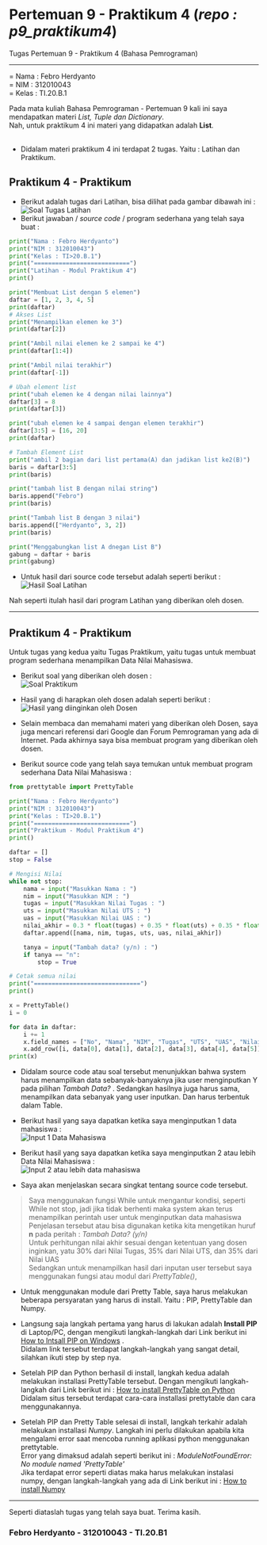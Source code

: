 # Pertemuan 9 - Praktikum 4 (*repo : p9_praktikum4*)
Tugas Pertemuan 9 - Praktikum 4 (Bahasa Pemrograman)
<hr>

= Nama  : Febro Herdyanto<br>
= NIM   : 312010043<br>
= Kelas : TI.20.B.1<br>

Pada mata kuliah Bahasa Pemrograman - Pertemuan 9 kali ini saya mendapatkan materi *List, Tuple dan Dictionary*.<br>
Nah, untuk praktikum 4 ini materi yang didapatkan adalah **List**.<br>
<br>
* Didalam materi praktikum 4 ini terdapat 2 tugas. Yaitu : Latihan dan Praktikum.<br>

## Praktikum 4 - Praktikum

* Berikut adalah tugas dari Latihan, bisa dilihat pada gambar dibawah ini :<br>
![Soal Tugas Latihan](pict/soal_latihan.PNG)<br>
* Berikut jawaban / *source code* / program sederhana yang telah saya buat :
``` python
print("Nama : Febro Herdyanto")
print("NIM : 312010043")
print("Kelas : TI>20.B.1")
print("===========================")
print("Latihan - Modul Praktikum 4")
print()

print("Membuat List dengan 5 elemen")
daftar = [1, 2, 3, 4, 5]
print(daftar)
# Akses List
print("Menampilkan elemen ke 3")
print(daftar[2])

print("Ambil nilai elemen ke 2 sampai ke 4")
print(daftar[1:4])

print("Ambil nilai terakhir")
print(daftar[-1])

# Ubah element list
print("ubah elemen ke 4 dengan nilai lainnya")
daftar[3] = 8
print(daftar[3])

print("ubah elemen ke 4 sampai dengan elemen terakhir")
daftar[3:5] = [16, 20]
print(daftar)

# Tambah Element List
print("ambil 2 bagian dari list pertama(A) dan jadikan list ke2(B)")
baris = daftar[3:5]
print(baris)

print("tambah list B dengan nilai string")
baris.append("Febro")
print(baris)

print("Tambah list B dengan 3 nilai")
baris.append(["Herdyanto", 3, 2])
print(baris)

print("Menggabungkan list A dnegan List B")
gabung = daftar + baris
print(gabung)
```

* Untuk hasil dari source code tersebut adalah seperti berikut : <br>
![Hasil Soal Latihan](pict/hasil_latihan.PNG)<br>

Nah seperti itulah hasil dari program Latihan yang diberikan oleh dosen.<br>
<hr>

## Praktikum 4 - Praktikum

Untuk tugas yang kedua yaitu Tugas Praktikum, yaitu tugas untuk membuat program sederhana menampilkan Data Nilai Mahasiswa.<br>
* Berikut soal yang diberikan oleh dosen :<br>
![Soal Praktikum](pict/soal_praktikum.PNG)<br>

* Hasil yang di harapkan oleh dosen adalah seperti berikut :<br>
![Hasil yang diinginkan oleh Dosen](pict/soal_praktikum_2.PNG)<br>

* Selain membaca dan memahami materi yang diberikan oleh Dosen, saya juga mencari referensi dari Google dan Forum Pemrograman yang ada di Internet. Pada akhirnya saya bisa membuat program yang diberikan oleh dosen.

* Berikut source code yang telah saya temukan untuk membuat program sederhana Data Nilai Mahasiswa :<br>
``` python
from prettytable import PrettyTable

print("Nama : Febro Herdyanto")
print("NIM : 312010043")
print("Kelas : TI>20.B.1")
print("===========================")
print("Praktikum - Modul Praktikum 4")
print()

daftar = []
stop = False

# Mengisi Nilai
while not stop:
    nama = input("Masukkan Nama : ")
    nim = input("Masukkan NIM : ")
    tugas = input("Masukkan Nilai Tugas : ")
    uts = input("Masukkan Nilai UTS : ")
    uas = input("Masukkan Nilai UAS : ")
    nilai_akhir = 0.3 * float(tugas) + 0.35 * float(uts) + 0.35 * float(uas)
    daftar.append([nama, nim, tugas, uts, uas, nilai_akhir])

    tanya = input("Tambah data? (y/n) : ")
    if tanya == "n":
        stop = True

# Cetak semua nilai
print("==============================")
print()

x = PrettyTable()
i = 0

for data in daftar:
    i += 1
    x.field_names = ["No", "Nama", "NIM", "Tugas", "UTS", "UAS", "Nilai Akhir"]
    x.add_row([i, data[0], data[1], data[2], data[3], data[4], data[5]])
print(x)
```

* Didalam source code atau soal tersebut menunjukkan bahwa system harus menampilkan data sebanyak-banyaknya jika user menginputkan Y pada pilihan *Tambah Data?* . Sedangkan hasilnya juga harus sama, menampilkan data sebanyak yang user inputkan. Dan harus terbentuk dalam Table.<br>

* Berikut hasil yang saya dapatkan ketika saya menginputkan 1 data mahasiswa :<br>
![Input 1 Data Mahasiswa](pict/input1.PNG)

* Berikut hasil yang saya dapatkan ketika saya menginputkan 2 atau lebih Data Nilai Mahasiswa :<br>
![Input 2 atau lebih data mahasiswa](pict/inpu2.PNG)

* Saya akan menjelaskan secara singkat tentang source code tersebut. <br>
> Saya menggunakan fungsi While untuk mengantur kondisi, seperti While not stop, jadi jika tidak berhenti maka system akan terus menampilkan perintah user untuk menginputkan data mahasiswa<br>
> Penjelasan tersebut atau bisa digunakan ketika kita mengetikan huruf **n** pada peritah : *Tambah Data? (y/n)*<br>
> Untuk perhitungan nilai akhir sesuai dengan ketentuan yang dosen inginkan, yatu 30% dari Nilai Tugas, 35% dari Nilai UTS, dan 35% dari Nilai UAS<br>
> Sedangkan untuk menampilkan hasil dari inputan user tersebut saya menggunakan fungsi atau modul dari *PrettyTable()*,

* Untuk menggunakan module dari Pretty Table, saya harus melakukan beberapa persyaratan yang harus di install. Yaitu : PIP, PrettyTable dan Numpy.<br>

* Langsung saja langkah pertama yang harus di lakukan adalah **Install PIP** di Laptop/PC, dengan mengikuti langkah-langkah dari Link berikut ini [How to Intsall PIP on Windows](https://phoenixnap.com/kb/install-pip-windows) .<br>
Didalam link tersebut terdapat langkah-langkah yang sangat detail, silahkan ikuti step by step nya.<br>

* Setelah PIP dan Python berhasil di install, langkah kedua adalah melakukan installasi PrettyTable tersebut. Dengan mengikuti langkah-langkah dari Link berikut ini : [How to install PrettyTable on Python](https://pypi.org/project/prettytable/) <br>
Didalam situs tersebut terdapat cara-cara installasi prettytable dan cara menggunakannya.<br>

* Setelah PIP dan Pretty Table selesai di install, langkah terkahir adalah melakukan installasi *Numpy*. Langkah ini perlu dilakukan apabila kita mengalami error saat mencoba running aplikasi python menggunakan prettytable.<br>
Error yang dimaksud adalah seperti berikut ini : *ModuleNotFoundError: No module named 'PrettyTable'*<br>
Jika terdapat error seperti diatas maka harus melakukan instalasi numpy, dengan langkah-langkah yang ada di Link berikut ini : [How to install Numpy](https://stackoverflow.com/questions/60496280/python-error-modulenotfounderror-no-module-named-modulename/60496306#60496306?newreg=38536a77f74f40a691560e099363f4c3) <br>
<hr>

Seperti diataslah tugas yang telah saya buat. Terima kasih.<br>
### Febro Herdyanto - 312010043 - TI.20.B1
